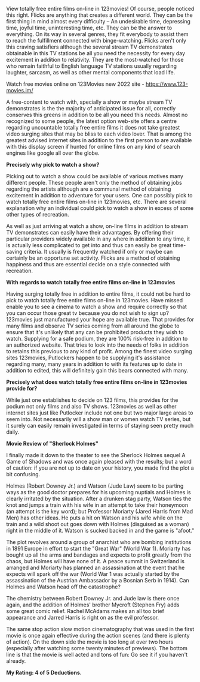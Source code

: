 View totally free entire films on-line in 123movies! Of course, people noticed this right. Flicks are anything that creates a different world. They can be the first thing in mind almost every difficulty – An undesirable time, depressing time, joyful time, uninteresting time, etc. They can be the answer to everything. On its way in several genres, they fit everybody to assist them to reach the fulfillment connected with binge-watching. Flicks aren't only this craving satisfiers although the several stream TV demonstrates obtainable in this TV stations be all you need the necessity for every day excitement in addition to relativity. They are the most-watched for those who remain faithful to English language TV stations usually regarding laughter, sarcasm, as well as other mental components that load life.

Watch free movies online on 123Movies new 2022 site - https://www.123-movies.im/

A free-content to watch with, specially a show or maybe stream TV demonstrates is the the majority of anticipated issue for all, correctly conserves this greens in addition to be all you need this needs. Almost no recognized to some people, the latest option web-site offers a centre regarding uncountable totally free entire films it does not take greatest video surging sites that may be bliss to each video lover. That is among the greatest advised internet sites in addition to the first person to are available with this display screen if hunted for online films on any kind of search engines like google all over the globe.

**Precisely why pick to watch a show?**

Picking out to watch a show could be available of various motives many different people. These people aren't only the method of obtaining jobs regarding the artists although are a communal method of obtaining excitement in addition to adventure for your users. One can possibly pick to watch totally free entire films on-line in 123movies, etc. There are several explanation why an individual could pick to watch a show in excess of some other types of recreation.

As well as just arriving at watch a show, on-line films in addition to stream TV demonstrates can easily have their advantages. By offering their particular providers widely available in any where in addition to any time, it is actually less complicated to get into and thus can easily be great time-saving criteria. It usually is frequently watched if only or maybe can certainly be an opportune set activity. Flicks are a method of obtaining happiness and thus are essential decide on a style connected with recreation.

**With regards to watch totally free entire films on-line in 123movies**

Having surging totally free in addition to entire films, it could not be hard to pick to watch totally free entire films on-line in 123movies. Have missed enable you to see a cinema to watch a show and require correctly so that you can occur those great tv because you do not wish to sign up? 123movies just manufactured your hope are available true. That provides for many films and observe TV series coming from all around the globe to ensure that it's unlikely that any can be prohibited products they wish to watch. Supplying for a safe podium, they are 100% risk-free in addition to an authorized website. That tries to look into the needs of folks in addition to retains this previous to any kind of profit. Among the finest video surging sites 123movies, Putlockers happen to be supplying it's assistance regarding many, many years in addition to with its features up to date in addition to edited, this will definitely gain this bears connected with many.

**Precisely what does watch totally free entire films on-line in 123movies provide for?**

While just one establishes to decide on 123 films, this provides for the podium not only films and also TV shows. 123movies as well as other internet sites just like Putlocker include not one but two major large areas to seem into. Not necessarily will a show man or women watch TV series, but it surely can easily remain investigated in terms of staying seen pretty much daily.

**Movie Review of "Sherlock Holmes"**

I finally made it down to the theater to see the Sherlock Holmes sequel A Game of Shadows and was once again pleased with the results; but a word of caution: if you are not up to date on your history, you made find the plot a bit confusing.

Holmes (Robert Downey Jr.) and Watson (Jude Law) seem to be parting ways as the good doctor prepares for his upcoming nuptials and Holmes is clearly irritated by the situation. After a drunken stag party, Watson ties the knot and jumps a train with his wife in an attempt to take their honeymoon (an attempt is the key word); but Professor Moriarty (Jared Harris from Mad Men) has other ideas. He puts a hit on Watson and his wife while on the train and a wild shoot out goes down with Holmes (disguised as a woman) right in the middle of it. Watson is sucked backed in and the game is "afoot."

The plot revolves around a group of anarchist who are bombing institutions in 1891 Europe in effort to start the "Great War" (World War 1). Moriarty has bought up all the arms and bandages and expects to profit greatly from the chaos, but Holmes will have none of it. A peace summit in Switzerland is arranged and Moriarty has planned an assassination at the event that he expects will spark off the war (World War 1 was actually started by the assassination of the Austrian Ambassador by a Bosnian Serb in 1914). Can Holmes and Watson head off the catastrophe?

The chemistry between Robert Downey Jr. and Jude law is there once again, and the addition of Holmes' brother Mycroft (Stephen Fry) adds some great comic relief. Rachel McAdams makes an all too brief appearance and Jarred Harris is right on as the evil professor.

The same stop action slow motion cinematography that was used in the first movie is once again effective during the action scenes (and there is plenty of action). On the down side the movie is too long at over two hours (especially after watching some twenty minutes of previews). The bottom line is that the movie is well acted and tons of fun: Go see it if you haven't already.

**My Rating: 4 of 5 Deductions.**
